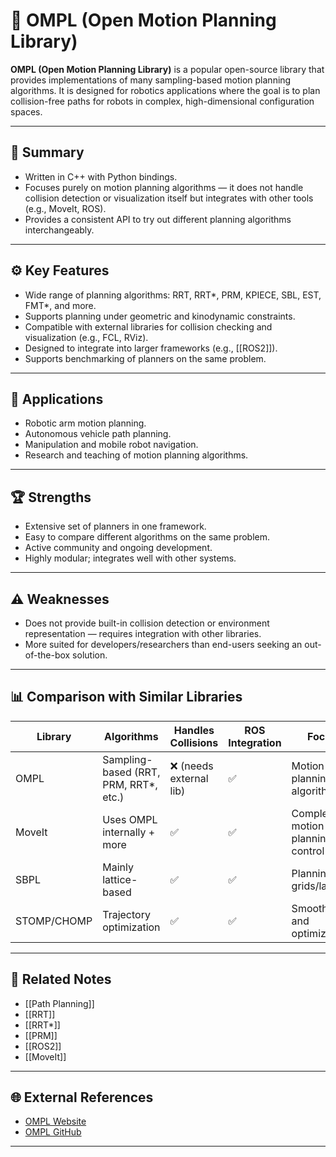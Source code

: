 # 🤖 OMPL (Open Motion Planning Library)

**OMPL (Open Motion Planning Library)** is a popular open-source library that provides implementations of many sampling-based motion planning algorithms. It is designed for robotics applications where the goal is to plan collision-free paths for robots in complex, high-dimensional configuration spaces.

---

## 🧠 Summary

- Written in C++ with Python bindings.
- Focuses purely on motion planning algorithms — it does not handle collision detection or visualization itself but integrates with other tools (e.g., MoveIt, ROS).
- Provides a consistent API to try out different planning algorithms interchangeably.

---

## ⚙️ Key Features

- Wide range of planning algorithms: RRT, RRT*, PRM, KPIECE, SBL, EST, FMT*, and more.
- Supports planning under geometric and kinodynamic constraints.
- Compatible with external libraries for collision checking and visualization (e.g., FCL, RViz).
- Designed to integrate into larger frameworks (e.g., [[ROS2]]).
- Supports benchmarking of planners on the same problem.

---

## 🚀 Applications

- Robotic arm motion planning.
- Autonomous vehicle path planning.
- Manipulation and mobile robot navigation.
- Research and teaching of motion planning algorithms.

---

## 🏆 Strengths

- Extensive set of planners in one framework.
- Easy to compare different algorithms on the same problem.
- Active community and ongoing development.
- Highly modular; integrates well with other systems.

---

## ⚠️ Weaknesses

- Does not provide built-in collision detection or environment representation — requires integration with other libraries.
- More suited for developers/researchers than end-users seeking an out-of-the-box solution.

---

## 📊 Comparison with Similar Libraries

| Library | Algorithms | Handles Collisions | ROS Integration | Focus |
|----------|-------------|--------------------|----------------|-------|
| OMPL | Sampling-based (RRT, PRM, RRT*, etc.) | ❌ (needs external lib) | ✅ | Motion planning algorithms |
| MoveIt | Uses OMPL internally + more | ✅ | ✅ | Complete motion planning and control |
| SBPL | Mainly lattice-based | ✅ | ✅ | Planning on grids/lattices |
| STOMP/CHOMP | Trajectory optimization | ✅ | ✅ | Smoothing and optimization |

---

## 🔗 Related Notes

- [[Path Planning]]
- [[RRT]]
- [[RRT*]]
- [[PRM]]
- [[ROS2]]
- [[MoveIt]]

---

## 🌐 External References

- [OMPL Website](https://ompl.kavrakilab.org/)
- [OMPL GitHub](https://github.com/ompl/ompl)

---
